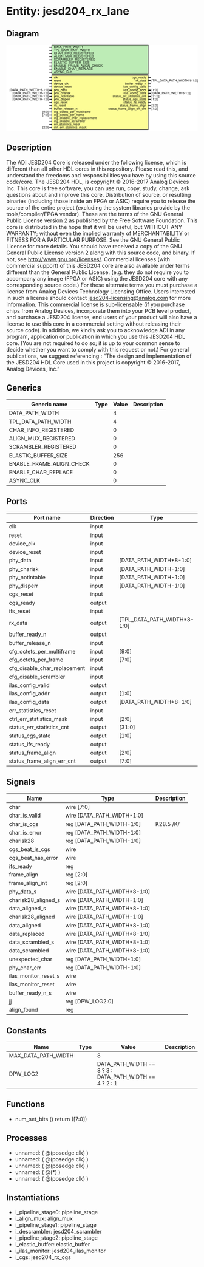 # Entity: jesd204_rx_lane

## Diagram

![Diagram](jesd204_rx_lane.svg "Diagram")
## Description

The ADI JESD204 Core is released under the following license, which is
 different than all other HDL cores in this repository.
 Please read this, and understand the freedoms and responsibilities you have
 by using this source code/core.
 The JESD204 HDL, is copyright © 2016-2017 Analog Devices Inc.
 This core is free software, you can use run, copy, study, change, ask
 questions about and improve this core. Distribution of source, or resulting
 binaries (including those inside an FPGA or ASIC) require you to release the
 source of the entire project (excluding the system libraries provide by the
 tools/compiler/FPGA vendor). These are the terms of the GNU General Public
 License version 2 as published by the Free Software Foundation.
 This core  is distributed in the hope that it will be useful, but WITHOUT ANY
 WARRANTY; without even the implied warranty of MERCHANTABILITY or FITNESS FOR
 A PARTICULAR PURPOSE. See the GNU General Public License for more details.
 You should have received a copy of the GNU General Public License version 2
 along with this source code, and binary.  If not, see
 <http://www.gnu.org/licenses/>.
 Commercial licenses (with commercial support) of this JESD204 core are also
 available under terms different than the General Public License. (e.g. they
 do not require you to accompany any image (FPGA or ASIC) using the JESD204
 core with any corresponding source code.) For these alternate terms you must
 purchase a license from Analog Devices Technology Licensing Office. Users
 interested in such a license should contact jesd204-licensing@analog.com for
 more information. This commercial license is sub-licensable (if you purchase
 chips from Analog Devices, incorporate them into your PCB level product, and
 purchase a JESD204 license, end users of your product will also have a
 license to use this core in a commercial setting without releasing their
 source code).
 In addition, we kindly ask you to acknowledge ADI in any program, application
 or publication in which you use this JESD204 HDL core. (You are not required
 to do so; it is up to your common sense to decide whether you want to comply
 with this request or not.) For general publications, we suggest referencing :
 “The design and implementation of the JESD204 HDL Core used in this project
 is copyright © 2016-2017, Analog Devices, Inc.”
 
## Generics

| Generic name             | Type | Value | Description |
| ------------------------ | ---- | ----- | ----------- |
| DATA_PATH_WIDTH          |      | 4     |             |
| TPL_DATA_PATH_WIDTH      |      | 4     |             |
| CHAR_INFO_REGISTERED     |      | 0     |             |
| ALIGN_MUX_REGISTERED     |      | 0     |             |
| SCRAMBLER_REGISTERED     |      | 0     |             |
| ELASTIC_BUFFER_SIZE      |      | 256   |             |
| ENABLE_FRAME_ALIGN_CHECK |      | 0     |             |
| ENABLE_CHAR_REPLACE      |      | 0     |             |
| ASYNC_CLK                |      | 0     |             |
## Ports

| Port name                    | Direction | Type                        | Description |
| ---------------------------- | --------- | --------------------------- | ----------- |
| clk                          | input     |                             |             |
| reset                        | input     |                             |             |
| device_clk                   | input     |                             |             |
| device_reset                 | input     |                             |             |
| phy_data                     | input     | [DATA_PATH_WIDTH*8-1:0]     |             |
| phy_charisk                  | input     | [DATA_PATH_WIDTH-1:0]       |             |
| phy_notintable               | input     | [DATA_PATH_WIDTH-1:0]       |             |
| phy_disperr                  | input     | [DATA_PATH_WIDTH-1:0]       |             |
| cgs_reset                    | input     |                             |             |
| cgs_ready                    | output    |                             |             |
| ifs_reset                    | input     |                             |             |
| rx_data                      | output    | [TPL_DATA_PATH_WIDTH*8-1:0] |             |
| buffer_ready_n               | output    |                             |             |
| buffer_release_n             | input     |                             |             |
| cfg_octets_per_multiframe    | input     | [9:0]                       |             |
| cfg_octets_per_frame         | input     | [7:0]                       |             |
| cfg_disable_char_replacement | input     |                             |             |
| cfg_disable_scrambler        | input     |                             |             |
| ilas_config_valid            | output    |                             |             |
| ilas_config_addr             | output    | [1:0]                       |             |
| ilas_config_data             | output    | [DATA_PATH_WIDTH*8-1:0]     |             |
| err_statistics_reset         | input     |                             |             |
| ctrl_err_statistics_mask     | input     | [2:0]                       |             |
| status_err_statistics_cnt    | output    | [31:0]                      |             |
| status_cgs_state             | output    | [1:0]                       |             |
| status_ifs_ready             | output    |                             |             |
| status_frame_align           | output    | [2:0]                       |             |
| status_frame_align_err_cnt   | output    | [7:0]                       |             |
## Signals

| Name                 | Type                         | Description |
| -------------------- | ---------------------------- | ----------- |
| char                 | wire [7:0]                   |             |
| char_is_valid        | wire [DATA_PATH_WIDTH-1:0]   |             |
| char_is_cgs          | reg [DATA_PATH_WIDTH-1:0]    | K28.5 /K/   |
| char_is_error        | reg [DATA_PATH_WIDTH-1:0]    |             |
| charisk28            | reg [DATA_PATH_WIDTH-1:0]    |             |
| cgs_beat_is_cgs      | wire                         |             |
| cgs_beat_has_error   | wire                         |             |
| ifs_ready            | reg                          |             |
| frame_align          | reg [2:0]                    |             |
| frame_align_int      | reg [2:0]                    |             |
| phy_data_s           | wire [DATA_PATH_WIDTH*8-1:0] |             |
| charisk28_aligned_s  | wire [DATA_PATH_WIDTH-1:0]   |             |
| data_aligned_s       | wire [DATA_PATH_WIDTH*8-1:0] |             |
| charisk28_aligned    | wire [DATA_PATH_WIDTH-1:0]   |             |
| data_aligned         | wire [DATA_PATH_WIDTH*8-1:0] |             |
| data_replaced        | wire [DATA_PATH_WIDTH*8-1:0] |             |
| data_scrambled_s     | wire [DATA_PATH_WIDTH*8-1:0] |             |
| data_scrambled       | wire [DATA_PATH_WIDTH*8-1:0] |             |
| unexpected_char      | reg  [DATA_PATH_WIDTH-1:0]   |             |
| phy_char_err         | reg  [DATA_PATH_WIDTH-1:0]   |             |
| ilas_monitor_reset_s | wire                         |             |
| ilas_monitor_reset   | wire                         |             |
| buffer_ready_n_s     | wire                         |             |
| jj                   | reg  [DPW_LOG2:0]            |             |
| align_found          | reg                          |             |
## Constants

| Name                | Type | Value                                                   | Description |
| ------------------- | ---- | ------------------------------------------------------- | ----------- |
| MAX_DATA_PATH_WIDTH |      | 8                                                       |             |
| DPW_LOG2            |      | DATA_PATH_WIDTH == 8 ? 3 : DATA_PATH_WIDTH == 4 ? 2 : 1 |             |
## Functions
- num_set_bits <font id="function_arguments">()</font> <font id="function_return">return ([7:0])</font>
## Processes
- unnamed: ( @(posedge clk) )
- unnamed: ( @(posedge clk) )
- unnamed: ( @(posedge clk) )
- unnamed: ( @(*) )
- unnamed: ( @(posedge clk) )
## Instantiations

- i_pipeline_stage0: pipeline_stage
- i_align_mux: align_mux
- i_pipeline_stage1: pipeline_stage
- i_descrambler: jesd204_scrambler
- i_pipeline_stage2: pipeline_stage
- i_elastic_buffer: elastic_buffer
- i_ilas_monitor: jesd204_ilas_monitor
- i_cgs: jesd204_rx_cgs
